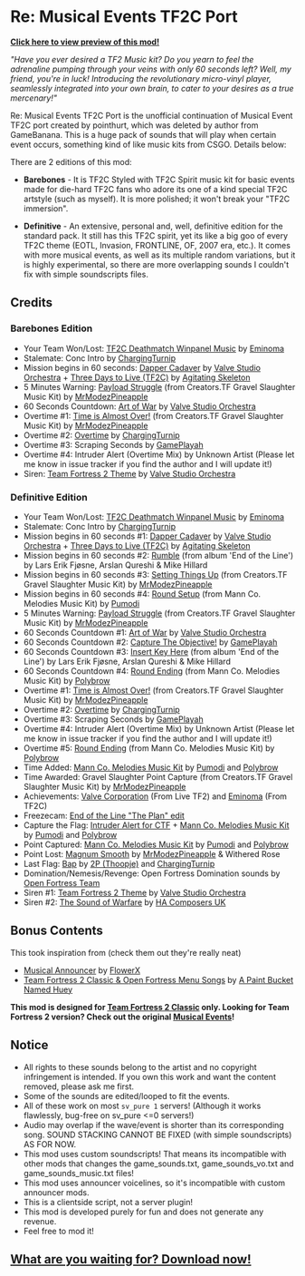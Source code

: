 # Re: Musical Events TF2C Port
**[Click here to view preview of this mod!](https://www.youtube.com/watch?v=lCce29ohmeM)**

*"Have you ever desired a TF2 Music kit? Do you yearn to feel the adrenaline pumping through your veins with only 60 seconds left? Well, my friend, you're in luck! Introducing the revolutionary micro-vinyl player, seamlessly integrated into your own brain, to cater to your desires as a true mercenary!"*

Re: Musical Events TF2C Port is the unofficial continuation of Musical Event TF2C port created by pointhurt, which was deleted by author from GameBanana. This is a huge pack of sounds that will play when certain event occurs, something kind of like music kits from CSGO. Details below:

There are 2 editions of this mod:
* **Barebones** - It is TF2C Styled with TF2C Spirit music kit for basic events made for die-hard TF2C fans who adore its one of a kind special TF2C artstyle (such as myself). It is more polished; it won't break your "TF2C immersion".

* **Definitive** - An extensive, personal and, well, definitive edition for the standard pack. It still has this TF2C spirit, yet its like a big goo of every TF2C theme (EOTL, Invasion, FRONTLINE, OF, 2007 era, etc.). It comes with more musical events, as well as its multiple random variations, but it is highly experimental, so there are more overlapping sounds I couldn't fix with simple soundscripts files.

## Credits
### Barebones Edition
* Your Team Won/Lost: [TF2C Deathmatch Winpanel Music](https://youtu.be/dHP6-1-Mu0A?t=40) by [Eminoma](https://twitter.com/EminomaTeam)
* Stalemate: Conc Intro by [ChargingTurnip](https://www.youtube.com/@ChargingTurnip)
* Mission begins in 60 seconds: [Dapper Cadaver](https://www.youtube.com/watch?v=52HVSkAgn0g) by [Valve Studio Orchestra](https://www.valvesoftware.com/en/) + [Three Days to Live (TF2C)](https://www.youtube.com/watch?v=PzlR2ghSYtg) by [Agitating Skeleton](https://www.youtube.com/@AlphaBlaster1337)
* 5 Minutes Warning: [Payload Struggle](https://youtu.be/k53uIBb7aQI?t=140) (from Creators.TF Gravel Slaughter Music Kit) by [MrModezPineapple](https://www.youtube.com/@MrModez)
* 60 Seconds Countdown: [Art of War](https://www.youtube.com/watch?v=2ENmljQAYXI) by [Valve Studio Orchestra](https://www.valvesoftware.com/en/)
* Overtime #1: [Time is Almost Over!](https://youtu.be/k53uIBb7aQI?t=65)  (from Creators.TF Gravel Slaughter Music Kit) by [MrModezPineapple](https://www.youtube.com/@MrModez)
* Overtime #2: [Overtime](https://cdn.discordapp.com/attachments/561311973757943808/814668123185479680/overtime.ogg) by [ChargingTurnip](https://www.youtube.com/@ChargingTurnip)
* Overtime #3: Scraping Seconds by [GamePlayah](https://soundcloud.com/gameplayah)
* Overtime #4: Intruder Alert (Overtime Mix) by Unknown Artist (Please let me know in issue tracker if you find the author and I will update it!)
* Siren: [Team Fortress 2 Theme](https://www.youtube.com/watch?v=PDM2qukzKwg) by [Valve Studio Orchestra](https://www.valvesoftware.com/en/)

### Definitive Edition
* Your Team Won/Lost: [TF2C Deathmatch Winpanel Music](https://youtu.be/dHP6-1-Mu0A?t=40) by [Eminoma](https://twitter.com/EminomaTeam)
* Stalemate: Conc Intro by [ChargingTurnip](https://www.youtube.com/@ChargingTurnip)
* Mission begins in 60 seconds #1: [Dapper Cadaver](https://www.youtube.com/watch?v=52HVSkAgn0g) by [Valve Studio Orchestra](https://www.valvesoftware.com/en/) + [Three Days to Live (TF2C)](https://www.youtube.com/watch?v=PzlR2ghSYtg) by [Agitating Skeleton](https://www.youtube.com/@AlphaBlaster1337)
* Mission begins in 60 seconds #2: [Rumble](https://www.youtube.com/watch?v=KLFSFNwP_5I) (from album 'End of the Line') by Lars Erik Fjøsne, Arslan Qureshi & Mike Hillard
* Mission begins in 60 seconds #3: [Setting Things Up](https://www.youtube.com/watch?v=cjNWVOje-T0) (from Creators.TF Gravel Slaughter Music Kit) by [MrModezPineapple](https://www.youtube.com/@MrModez)
* Mission begins in 60 seconds #4: [Round Setup](https://www.youtube.com/watch?v=DHLRvBqQo1E) (from Mann Co. Melodies Music Kit) by [Pumodi](https://www.youtube.com/channel/UCoJCjMAfsfygv-mjNPC5MpQ)
* 5 Minutes Warning: [Payload Struggle](https://youtu.be/k53uIBb7aQI?t=140) (from Creators.TF Gravel Slaughter Music Kit) by [MrModezPineapple](https://www.youtube.com/@MrModez)
* 60 Seconds Countdown #1: [Art of War](https://www.youtube.com/watch?v=2ENmljQAYXI) by [Valve Studio Orchestra](https://www.valvesoftware.com/en/)
* 60 Seconds Countdown #2: [Capture The Objective!](https://soundcloud.com/gameplayaharchive1/tf2-overtime) by [GamePlayah](https://soundcloud.com/gameplayah)
* 60 Seconds Countdown #3: [Insert Key Here](https://www.youtube.com/watch?v=TjP8pnn5m90) (from album 'End of the Line') by Lars Erik Fjøsne, Arslan Qureshi & Mike Hillard
* 60 Seconds Countdown #4: [Round Ending](https://www.youtube.com/watch?v=6IrPZsVJxm8&t=91s) (from Mann Co. Melodies Music Kit) by [Polybrow](https://www.youtube.com/@Polybrow)
* Overtime #1: [Time is Almost Over!](https://youtu.be/k53uIBb7aQI?t=65)  (from Creators.TF Gravel Slaughter Music Kit) by [MrModezPineapple](https://www.youtube.com/@MrModez)
* Overtime #2: [Overtime](https://cdn.discordapp.com/attachments/561311973757943808/814668123185479680/overtime.ogg) by [ChargingTurnip](https://www.youtube.com/@ChargingTurnip)
* Overtime #3: Scraping Seconds by [GamePlayah](https://soundcloud.com/gameplayah)
* Overtime #4: Intruder Alert (Overtime Mix) by Unknown Artist (Please let me know in issue tracker if you find the author and I will update it!)
* Overtime #5: [Round Ending](https://www.youtube.com/watch?v=6IrPZsVJxm8&t=91s) (from Mann Co. Melodies Music Kit) by [Polybrow](https://www.youtube.com/@Polybrow)
* Time Added: [Mann Co. Melodies Music Kit](https://www.youtube.com/playlist?list=PLtaUUjp2VXrKavcaRTGCAXUjebY80TCsW) by [Pumodi](https://www.youtube.com/@pumodi) and [Polybrow](https://www.youtube.com/@Polybrow)
* Time Awarded: Gravel Slaughter Point Capture (from Creators.TF Gravel Slaughter Music Kit) by [MrModezPineapple](https://www.youtube.com/@MrModez)
* Achievements: [Valve Corporation](https://www.valvesoftware.com/en/) (From Live TF2) and [Eminoma](https://twitter.com/EminomaTeam) (From TF2C)
* Freezecam: [End of the Line "The Plan" edit](https://gamebanana.com/sounds/42763)
* Capture the Flag: [Intruder Alert for CTF](https://gamebanana.com/sounds/54423) + [Mann Co. Melodies Music Kit](https://www.youtube.com/playlist?list=PLtaUUjp2VXrKavcaRTGCAXUjebY80TCsW) by [Pumodi](https://www.youtube.com/@pumodi) and [Polybrow](https://www.youtube.com/@Polybrow)
* Point Captured: [Mann Co. Melodies Music Kit](https://www.youtube.com/playlist?list=PLtaUUjp2VXrKavcaRTGCAXUjebY80TCsW) by [Pumodi](https://www.youtube.com/@pumodi) and [Polybrow](https://www.youtube.com/@Polybrow)
* Point Lost: [Magnum Smooth](https://www.youtube.com/watch?v=8Ph7bCwyhPM) by [MrModezPineapple](https://www.youtube.com/@MrModez) & Withered Rose
* Last Flag: [Bap](https://www.youtube.com/watch?v=tQvwQtDZoIk) by [2P (Thoopje)](https://www.youtube.com/c/Thoopje) and [ChargingTurnip](https://www.youtube.com/@ChargingTurnip)
* Domination/Nemesis/Revenge: Open Fortress Domination sounds by [Open Fortress Team](https://openfortress.fun/credits)
* Siren #1: [Team Fortress 2 Theme](https://www.youtube.com/watch?v=PDM2qukzKwg) by [Valve Studio Orchestra](https://www.valvesoftware.com/en/)
* Siren #2: [The Sound of Warfare](https://www.youtube.com/watch?v=scOZ6HzhHBY) by [HA Composers UK](https://www.youtube.com/@HAComposerUK)

## Bonus Contents
This took inspiration from (check them out they're really neat)
- [Musical Announcer](https://gamebanana.com/sounds/60072) by [FlowerX](https://gamebanana.com/members/1744970)
- [Team Fortress 2 Classic & Open Fortress Menu Songs](https://gamebanana.com/sounds/50339) by [A Paint Bucket Named Huey](https://gamebanana.com/members/1515334)

**This mod is designed for [Team Fortress 2 Classic](https://tf2classic.com) only. Looking for Team Fortress 2 version? Check out the original [Musical Events](https://gamebanana.com/sounds/53978)!**

## Notice
* All rights to these sounds belong to the artist and no copyright infringement is intended. If you own this work and want the content removed, please ask me first.
* Some of the sounds are edited/looped to fit the events.
* All of these work on most `sv_pure 1` servers! (Although it works flawlessly, bug-free on sv_pure <=0 servers!)
* Audio may overlap if the wave/event is shorter than its corresponding song. SOUND STACKING CANNOT BE FIXED (with simple soundscripts) AS FOR NOW.
* This mod uses custom soundscripts! That means its incompatible with other mods that changes the game_sounds.txt, game_sounds_vo.txt and game_sounds_music.txt files!
* This mod uses announcer voicelines, so it's incompatible with custom announcer mods.
* This is a clientside script, not a server plugin!
* This mod is developed purely for fun and does not generate any revenue.
* Feel free to mod it!

## [What are you waiting for? Download now!](https://github.com/RoonMoonlight/Re-Musical-Events-TF2C-Port/releases/latest)
